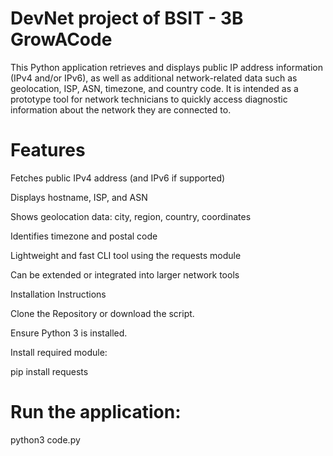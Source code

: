 # DevNet project of BSIT - 3B GrowACode

This Python application retrieves and displays public IP address information (IPv4 and/or IPv6), as well as additional network-related data such as geolocation, ISP, ASN, timezone, and country code. It is intended as a prototype tool for network technicians to quickly access diagnostic information about the network they are connected to.

# Features

Fetches public IPv4 address (and IPv6 if supported)

Displays hostname, ISP, and ASN

Shows geolocation data: city, region, country, coordinates

Identifies timezone and postal code

Lightweight and fast CLI tool using the requests module

Can be extended or integrated into larger network tools

Installation Instructions

Clone the Repository or download the script.

Ensure Python 3 is installed.

Install required module:

pip install requests


# Run the application:

python3 code.py
